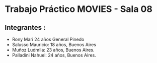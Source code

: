 # Trabajo Práctico MOVIES - Sala 08
## Integrantes :
- Rony Mari 24 años General Pinedo 
- Salusso Mauricio: 18 años, Buenos Aires
- Muñoz Ludmila: 23 años, Buenos Aires.
- Palladini Nahuel: 24 años, Buenos Aires.
